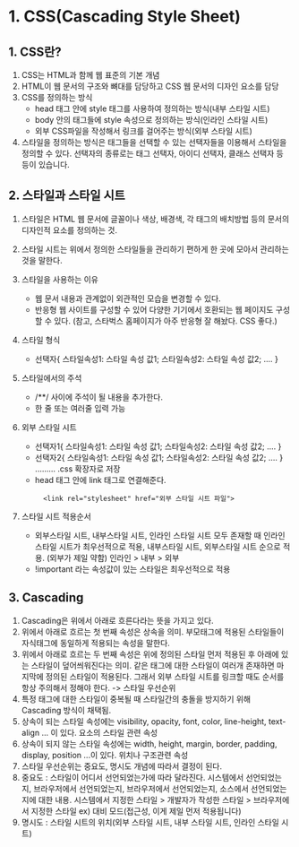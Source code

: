 # 1. CSS(Cascading Style Sheet)
## 1. CSS란?
1. CSS는 HTML과 함께 웹 표준의 기본 개념
2. HTML이 웹 문서의 구조와 뼈대를 담당하고 CSS 웹 문서의 디자인 요소를 담당
3. CSS를 정의하는 방식
    - head 태그 안에 style 태그를 사용하여 정의하는 방식(내부 스타일 시트)
    - body 안의 태그들에 style 속성으로 정의하는 방식(인라인 스타일 시트)
    - 외부 CSS파일을 작성해서 링크를 걸어주는 방식(외부 스타일 시트)
4. 스타일을 정의하는 방식은 태그들을 선택할 수 있는 선택자들을 이용해서 스타일을 정의할 수 있다. 선택자의 종류로는 태그 선택자, 아이디 선택자, 클래스 선택자 등등이 있습니다.

## 2. 스타일과 스타일 시트
1. 스타일은 HTML 웹 문서에 글꼴이나 색상, 배경색, 각 태그의 배치방법 등의 문서의 디자인적 요소를 정의하는 것.
2. 스타일 시트는 위에서 정의한 스타일들을 관리하기 편하게 한 곳에 모아서 관리하는 것을 말한다.
3. 스타일을 사용하는 이유
    - 웹 문서 내용과 관계없이 외관적인 모습을 변경할 수 있다.
    - 반응형 웹 사이트를 구성할 수 있어 다양한 기기에서 호환되는 웹 페이지도 구성할 수 있다.
    (참고, 스타벅스 홈페이지가 아주 반응형 잘 해놨다. CSS 좋다.)
4. 스타일 형식
    - 선택자{
        스타일속성1: 스타일 속성 값1;
        스타일속성2: 스타일 속성 값2;
        ....
        }
5. 스타일에서의 주석
    - /**/ 사이에 주석이 될 내용을 추가한다.
    - 한 줄 또는 여러줄 입력 가능        

6. 외부 스타일 시트
    - 선택자1{
        스타일속성1: 스타일 속성 값1;
        스타일속성2: 스타일 속성 값2;
        ....
        }
    - 선택자2{
        스타일속성1: 스타일 속성 값1;
        스타일속성2: 스타일 속성 값2;
        ....
        }
        .........
        .css 확장자로 저장
    - head 태그 안에 link 태그로 연결해준다.
      ```
        <link rel="stylesheet" href="외부 스타일 시트 파일">
      ```

7. 스타일 시트 적용순서
    - 외부스타일 시트, 내부스타일 시트, 인라인 스타일 시트 모두 존재할 때 인라인 스타일 시트가 최우선적으로 적용, 내부스타일 시트, 외부스타일 시트 순으로 적용. (외부가 제일 약함)
    인라인 > 내부 > 외부
    - !important 라는 속성값이 있는 스타일은 최우선적으로 적용


## 3. Cascading
1. Cascading은 위에서 아래로 흐른다라는 뜻을 가지고 있다.
2. 위에서 아래로 흐르는 첫 번째 속성은 상속을 의미. 부모태그에 적용된 스타일들이 자식태그에 동일하게 적용되는 속성을 말한다.
3. 위에서 아래로 흐르는 두 번째 속성은 위에 정의된 스타일 먼저 적용된 후 아래에 있는 스타일이 덮어씌워진다는 의미. 같은 태그에 대한 스타일이 여러개 존재하면 마지막에 정의된 스타일이 적용된다. 그래서 외부 스타일 시트를 링크할 때도 순서를 항상 주의해서 정해야 한다. -> 스타일 우선순위
4. 특정 태그에 대한 스타일이 중복될 때 스타일간의 충돌을 방지하기 위해 Cascading 방식이 채택됨.
5. 상속이 되는 스타일 속성에는 visibility, opacity, font, color, line-height, text-align ... 이 있다. 요소의 스타일 관련 속성
6. 상속이 되지 않는 스타일 속성에는 width, height, margin, border, padding, display, position ...이 있다. 위치나 구조관련 속성
7. 스타일 우선순위는 중요도, 명시도 개념에 따라서 결정이 된다.
8. 중요도 : 스타일이 어디서 선언되었는가에 따라 달라진다. 시스템에서 선언되었는지, 브라우저에서 선언되었는지, 브라우저에서 선언되었는지, 소스에서 선언되었는지에 대한 내용. 
    시스템에서 지정한 스타일 > 개발자가 작성한 스타일 > 브라우저에서 지정한 스타일
    ex) 대비 모드(접근성, 이게 제일 먼저 적용됩니다)
9. 명시도 : 스타일 시트의 위치(외부 스타일 시트, 내부 스타일 시트, 인라인 스타일 시트)

